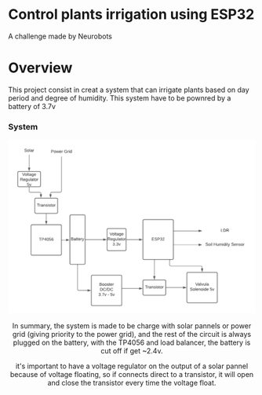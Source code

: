 # Control plants irrigation using ESP32

A challenge made by Neurobots

# Overview

This project consist in creat a system that can irrigate plants based on day period and degree of humidity. This system have to be pownred by a battery of 3.7v 

### System

<div align="center"><img alt="Block Diagram" width="580" src="docs/Image/Block-Diagram.png" />

 In summary, the system is made to be charge with solar pannels or power grid (giving priority to the power grid), and the rest of the circuit is always plugged on the battery, with the TP4056 and load balancer, the battery is cut off if get ~2.4v. 

it's important to have a voltage regulator on the output of a solar pannel because of voltage floating, so if connects direct to a transistor, it will open and close the transistor every time the voltage float.
